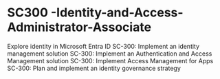 # SC300 -Identity-and-Access-Administrator-Associate


Explore identity in Microsoft Entra ID
SC-300: Implement an identity management solution
SC-300: Implement an Authentication and Access Management solution
SC-300: Implement Access Management for Apps
SC-300: Plan and implement an identity governance strategy
